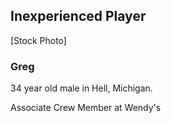 ## Inexperienced Player

[Stock Photo]

### Greg

34 year old male in Hell, Michigan.

Associate Crew Member at Wendy's


